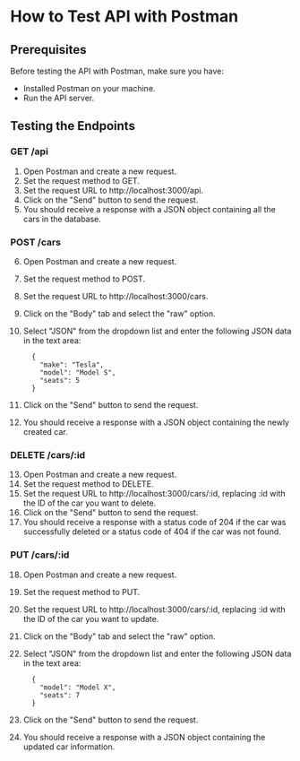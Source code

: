 # How to Test API with Postman

## Prerequisites

Before testing the API with Postman, make sure you have:

 - Installed Postman on your machine.
 - Run the API server.

## Testing the Endpoints

### GET /api

 1.  Open Postman and create a new request.
 2.  Set the request method to GET.
 3.  Set the request URL to http://localhost:3000/api.
 4.  Click on the "Send" button to send the request.
 5.  You should receive a response with a JSON object
     containing all the cars in the database.

### POST /cars

 6.  Open Postman and create a new request.
 7.  Set the request method to POST.
 8.  Set the request URL to http://localhost:3000/cars.
 9.  Click on the "Body" tab and select the "raw" option.
 10. Select "JSON" from the dropdown list
     and enter the following JSON data in the text area:

           {
             "make": "Tesla",
             "model": "Model S",
             "seats": 5
           }

 11. Click on the "Send" button to send the request.
 12. You should receive a response with a JSON object
     containing the newly created car.

### DELETE /cars/:id

 13. Open Postman and create a new request.
 14. Set the request method to DELETE.
 15. Set the request URL to http://localhost:3000/cars/:id,
     replacing :id with the ID of the car you want to delete.
 16. Click on the "Send" button to send the request.
 17. You should receive a response with a status code of 204
     if the car was successfully deleted or a status code of 404
     if the car was not found.

### PUT /cars/:id

 18. Open Postman and create a new request.
 19. Set the request method to PUT.
 20. Set the request URL to http://localhost:3000/cars/:id,
     replacing :id with the ID of the car you want to update.
 21. Click on the "Body" tab and select the "raw" option.
 22. Select "JSON" from the dropdown list
     and enter the following JSON data in the text area:

           {
             "model": "Model X",
             "seats": 7
           }

 23. Click on the "Send" button to send the request.
 24. You should receive a response with a JSON object
     containing the updated car information.
